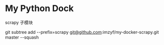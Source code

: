 # My Python Dock

scrapy 子模块

git subtree add --prefix=scrapy git@github.com:imzyf/my-docker-scrapy.git master --squash
